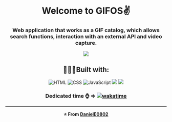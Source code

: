 
<h1 align="center">Welcome to GIFOS✌️</h1>
<h3 align="center">Web application that works as a GIF catalog, which allows search functions, interaction with an external API and video capture.</h3>
<div align="center">
  <a href="https://github.com/DanielE0802"><img src="https://daniele0802.github.io/Proyecto-GIFOS/assets/logo-mobile.svg" ></a>

## 👨🏽‍💻Built with:

<img alt="HTML" src="https://img.icons8.com/color/64/000000/html-5--v1.png"/>
<img alt="CSS" src="https://img.icons8.com/color/64/000000/css3.png"/>
<img alt="JavaScript" src="https://img.icons8.com/color/64/000000/javascript.png"/>
<img src="https://img.icons8.com/wired/64/000000/postman-api.png"/>
<img src="https://img.icons8.com/color/64/000000/sass.png"/>

### Dedicated time ⌚ ⇒ [![wakatime](https://wakatime.com/badge/github/DanielE0802/Proyecto-GIFOS.svg)](https://wakatime.com/badge/github/DanielE0802/Proyecto-GIFOS)

---
**⭐️ From [DanielE0802](https://github.com/DanielE0802)**
